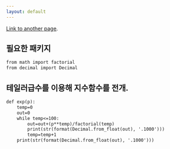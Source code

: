 ```yaml
---
layout: default
---
```


[Link to another page](./another-page.html).

## 필요한 패키지
```markdown
from math import factorial
from decimal import Decimal
```

## 테일러급수를 이용해 지수함수를 전개.
```markdown
def exp(p):
    temp=0
    out=0
    while temp<=100:
        out=out+(p**temp)/factorial(temp)
        print(str(format(Decimal.from_float(out), '.1000')))
        temp=temp+1
    print(str(format(Decimal.from_float(out), '.1000')))
```


